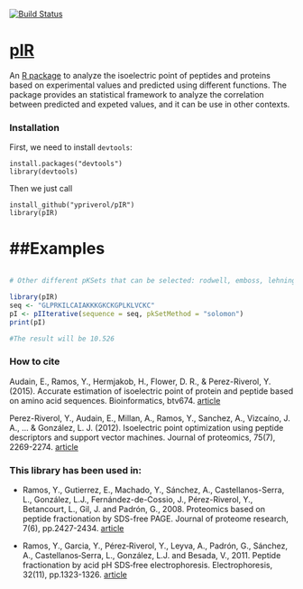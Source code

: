 [![Build Status](https://travis-ci.org/ypriverol/pIR.svg?branch=master)](https://travis-ci.org/ypriverol/pIR)

[pIR](https://github.com/ypriverol/pIR)
======

An [R package](https://github.com/ypriverol/pIR) to analyze the isoelectric point of peptides and proteins based on experimental values and predicted using different functions. The package provides an statistical framework to analyze the correlation between predicted and expeted values, and it can be use in other contexts.

### Installation  

First, we need to install `devtools`:  

    install.packages("devtools")
    library(devtools)
   
Then we just call  

    install_github("ypriverol/pIR")
    library(pIR)

##Examples
=================

```R

# Other different pKSets that can be selected: rodwell, emboss, lehninger, grimsley, patrickios, DtaSelect

library(pIR)
seq <- "GLPRKILCAIAKKKGKCKGPLKLVCKC"
pI <- pIIterative(sequence = seq, pkSetMethod = "solomon")
print(pI)

#The result will be 10.526

```

### How to cite

Audain, E., Ramos, Y., Hermjakob, H., Flower, D. R., & Perez-Riverol, Y. (2015). Accurate estimation of isoelectric point of protein and peptide based on amino acid sequences. Bioinformatics, btv674. [article](http://bioinformatics.oxfordjournals.org/content/early/2015/12/09/bioinformatics.btv674.full)

Perez-Riverol, Y., Audain, E., Millan, A., Ramos, Y., Sanchez, A., Vizcaíno, J. A., ... & González, L. J. (2012). Isoelectric point optimization using peptide descriptors and support vector machines. Journal of proteomics, 75(7), 2269-2274. [article](https://www.researchgate.net/profile/Vladimir_Besada/publication/221825414_Isoelectric_point_optimization_using_peptide_descriptors_and_support_vector_machines/links/09e41503561f3b0787000000.pdf)

### This library has been used in:

- Ramos, Y., Gutierrez, E., Machado, Y., Sánchez, A., Castellanos-Serra, L., González, L.J., Fernández-de-Cossio, J., Pérez-Riverol, Y., Betancourt, L., Gil, J. and Padrón, G., 2008. Proteomics based on peptide fractionation by SDS-free PAGE. Journal of proteome research, 7(6), pp.2427-2434. [article](https://www.researchgate.net/profile/Vladimir_Besada/publication/5431019_Proteomics_based_on_peptide_fractionation_by_SDS-free_PAGE/links/0912f50355c4ac1a82000000.pdf)

- Ramos, Y., Garcia, Y., Pérez‐Riverol, Y., Leyva, A., Padrón, G., Sánchez, A., Castellanos‐Serra, L., González, L.J. and Besada, V., 2011. Peptide fractionation by acid pH SDS‐free electrophoresis. Electrophoresis, 32(11), pp.1323-1326. [article](https://www.researchgate.net/profile/Yasset_Perez-Riverol/publication/51094357_Peptide_fractionation_by_acid_pH_SDS-free_electrophoresis/links/53dd6e730cf2a76fb667c9f4.pdf)

